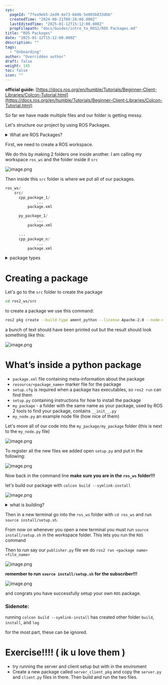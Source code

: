 ```yaml
---
sys:
  pageId: "7fea9eb5-2ed9-4e73-b6d6-5e093b833dbb"
  createdTime: "2024-08-21T00:28:00.000Z"
  lastEditedTime: "2025-01-12T15:12:00.000Z"
  propFilepath: "docs/Guides/intro_to_ROS2/ROS Packages.md"
title: "ROS Packages"
date: "2025-01-12T15:12:00.000Z"
description: ""
tags:
  - "Onboarding"
author: "Overridden author"
draft: false
weight: 145
toc: false
icon: ""
---
```


**official guide:** [https://docs.ros.org/en/humble/Tutorials/Beginner-Client-Libraries/Colcon-Tutorial.html](https://docs.ros.org/en/humble/Tutorials/Beginner-Client-Libraries/Colcon-Tutorial.html)

So far we have made multiple files and our folder is getting messy.

Let's structure our project by using ROS Packages.

<details>

<summary>What are ROS Packages?</summary>

ROS Packages are, as the name implies, packages of code that are highly sharable between ROS developers.

They consist of a folder, `package.xml` file, and source code

```python
      cpp_package_1/
		      ... imagine much code files here ..
          package.xml
```

</details>

First, we need to create a ROS workspace.

We do this by making 2 folders one inside another. I am calling my workspace `ros_ws` and the folder inside it `src`

![image.png](https://prod-files-secure.s3.us-west-2.amazonaws.com/d518164a-d88e-44d1-a4ee-3adb3bd8bce0/70706947-fd18-4537-a67b-e12946812d31/image.png?X-Amz-Algorithm=AWS4-HMAC-SHA256&X-Amz-Content-Sha256=UNSIGNED-PAYLOAD&X-Amz-Credential=ASIAZI2LB466RC3LQLIJ%2F20250624%2Fus-west-2%2Fs3%2Faws4_request&X-Amz-Date=20250624T110830Z&X-Amz-Expires=3600&X-Amz-Security-Token=IQoJb3JpZ2luX2VjEDMaCXVzLXdlc3QtMiJIMEYCIQDO8UIzC3C0DNRkFgjDMHaoqvra8Vb85D%2FU0XchZp6m6QIhAP7ez2l%2Biev%2FWxDO5ZkW4UY8Jua26KLrLHqcdoBDb43jKv8DCCsQABoMNjM3NDIzMTgzODA1IgwJJGsEqYnvcfKvc9kq3AO0NUBtvHqNu0%2F%2BPxx1GaBaMgwjPj3uMtffn%2BD9joVJkA8aQzHGr42AAT2x6Wt2GmJOxhSVgWkuPk0qkHoQwW2%2F34nwwxF%2FTeLZ3hdigR6PcTYm4AEvBqfQyU9EdW1Kh7%2FOS9Vi9mVjHqwxKop82Q5bGSYhOyywFWZWQb7EvLzJcNxhtfcR3TOGJ6m6fo5bjpsrFijpYZCb5oiY%2Bm1Ah8EXYAXV8vfMyZz3dlUAp44gmCGQHsWJodi6IvxQxtJSMRjp39s9p3mTzx7ect1d0bcpC8J3YVBBAVI8WLdDdymDtj2BKo4PZc7BTwpZs3OVzHVZg06oXKJq%2FN3oyB%2BykaWblJBiW31GZ55t1ivB%2BQ17t6gPnQelq5Sff7uF1%2F6w7KqRwtv6R%2FnN41JD4TuhCsJuJY28vgLmHT2Vcio5LqGUyz5R0IcwDhU%2FALVnElZ1b96KnsTP4d%2FJL%2FCw5UzeS6rRjCMbbLRkx8Ai8KLuxharCErFPipW3yWYyhdWwFDEmVm%2B0k9LxjWqff0qZ4Xz2fbZtNHkuvEXIIyL%2BkLYFK9Lu3n9gevRMxUWezet3suPZkRAcD0aq87yY%2FRokkAOosmgzHHqdZr8VJCLtii2%2FF0C3zF6yf2z3fBx28WhLzD3%2BOnCBjqkAb%2F%2Fn8ItVBTaM3JWlfHXGSOkLMADuVC87ZPJfH20SBQ3TJhKsFyOWT3swAQY1QTzJweTYAGdfzBAy0KfYolDRw0mFIqyYrQps9SWAh8Cpet%2FtQWYywTFikcgQ1BppPuYSN3F9Xu6ap7ifleUsnnzQzQA%2BhSMHL4IoxyQ7c0RKsGl1Gte7zdIAPrpmBnUN7ZSbjt6b2bOuKqQFO%2FqplC73E7Y1KLm&X-Amz-Signature=f6a9ef6646bef2ca25dee37372a0cacae3a51f959cfdb48c01cd85fb8a23aa13&X-Amz-SignedHeaders=host&x-amz-checksum-mode=ENABLED&x-id=GetObject)

Then inside this `src` folder is where we put all of our packages.

```python
ros_ws/
    src/
      cpp_package_1/
		      ...
          package.xml

      py_package_1/
		      ...
          package.xml

      ...
      cpp_package_n/
		      ...
          package.xml

```

<details>

<summary>package types</summary>

packages can be either `C++` or python.

the intern file structure is different for each but for this guide we will stick to creating python packages

</details>

# Creating a package

Let's go to the `src` folder to create the package

```bash
cd ros2_ws/src
```

to create a package we use this command:

```bash
ros2 pkg create --build-type ament_python --license Apache-2.0 --node-name my_node my_package
```

a bunch of text should have been printed out but the result should look something like this:

![image.png](https://prod-files-secure.s3.us-west-2.amazonaws.com/d518164a-d88e-44d1-a4ee-3adb3bd8bce0/e6cf1e3f-8512-4a3e-b131-079f800bf3e8/image.png?X-Amz-Algorithm=AWS4-HMAC-SHA256&X-Amz-Content-Sha256=UNSIGNED-PAYLOAD&X-Amz-Credential=ASIAZI2LB466RC3LQLIJ%2F20250624%2Fus-west-2%2Fs3%2Faws4_request&X-Amz-Date=20250624T110830Z&X-Amz-Expires=3600&X-Amz-Security-Token=IQoJb3JpZ2luX2VjEDMaCXVzLXdlc3QtMiJIMEYCIQDO8UIzC3C0DNRkFgjDMHaoqvra8Vb85D%2FU0XchZp6m6QIhAP7ez2l%2Biev%2FWxDO5ZkW4UY8Jua26KLrLHqcdoBDb43jKv8DCCsQABoMNjM3NDIzMTgzODA1IgwJJGsEqYnvcfKvc9kq3AO0NUBtvHqNu0%2F%2BPxx1GaBaMgwjPj3uMtffn%2BD9joVJkA8aQzHGr42AAT2x6Wt2GmJOxhSVgWkuPk0qkHoQwW2%2F34nwwxF%2FTeLZ3hdigR6PcTYm4AEvBqfQyU9EdW1Kh7%2FOS9Vi9mVjHqwxKop82Q5bGSYhOyywFWZWQb7EvLzJcNxhtfcR3TOGJ6m6fo5bjpsrFijpYZCb5oiY%2Bm1Ah8EXYAXV8vfMyZz3dlUAp44gmCGQHsWJodi6IvxQxtJSMRjp39s9p3mTzx7ect1d0bcpC8J3YVBBAVI8WLdDdymDtj2BKo4PZc7BTwpZs3OVzHVZg06oXKJq%2FN3oyB%2BykaWblJBiW31GZ55t1ivB%2BQ17t6gPnQelq5Sff7uF1%2F6w7KqRwtv6R%2FnN41JD4TuhCsJuJY28vgLmHT2Vcio5LqGUyz5R0IcwDhU%2FALVnElZ1b96KnsTP4d%2FJL%2FCw5UzeS6rRjCMbbLRkx8Ai8KLuxharCErFPipW3yWYyhdWwFDEmVm%2B0k9LxjWqff0qZ4Xz2fbZtNHkuvEXIIyL%2BkLYFK9Lu3n9gevRMxUWezet3suPZkRAcD0aq87yY%2FRokkAOosmgzHHqdZr8VJCLtii2%2FF0C3zF6yf2z3fBx28WhLzD3%2BOnCBjqkAb%2F%2Fn8ItVBTaM3JWlfHXGSOkLMADuVC87ZPJfH20SBQ3TJhKsFyOWT3swAQY1QTzJweTYAGdfzBAy0KfYolDRw0mFIqyYrQps9SWAh8Cpet%2FtQWYywTFikcgQ1BppPuYSN3F9Xu6ap7ifleUsnnzQzQA%2BhSMHL4IoxyQ7c0RKsGl1Gte7zdIAPrpmBnUN7ZSbjt6b2bOuKqQFO%2FqplC73E7Y1KLm&X-Amz-Signature=d6a9bd815f12a690b990ba455768b924291b12db26c3996f10a5dfab7682a2b5&X-Amz-SignedHeaders=host&x-amz-checksum-mode=ENABLED&x-id=GetObject)

# What’s inside a python package

- `package.xml` file containing meta-information about the package
- `resource/<package_name>` marker file for the package
- `setup.cfg` is required when a package has executables, so `ros2 run` can find them
- `setup.py` containing instructions for how to install the package
- `my_package` - a folder with the same name as your package, used by ROS 2 tools to find your package, contains `__init__.py`
- `my_node.py` an example node file (how nice of them)

Let's move all of our code into the `my_package/my_package` folder (this is next to the `my_node.py` file)

![image.png](https://prod-files-secure.s3.us-west-2.amazonaws.com/d518164a-d88e-44d1-a4ee-3adb3bd8bce0/9ce58f11-0da9-4d3e-b86d-506a9685d378/image.png?X-Amz-Algorithm=AWS4-HMAC-SHA256&X-Amz-Content-Sha256=UNSIGNED-PAYLOAD&X-Amz-Credential=ASIAZI2LB466RC3LQLIJ%2F20250624%2Fus-west-2%2Fs3%2Faws4_request&X-Amz-Date=20250624T110830Z&X-Amz-Expires=3600&X-Amz-Security-Token=IQoJb3JpZ2luX2VjEDMaCXVzLXdlc3QtMiJIMEYCIQDO8UIzC3C0DNRkFgjDMHaoqvra8Vb85D%2FU0XchZp6m6QIhAP7ez2l%2Biev%2FWxDO5ZkW4UY8Jua26KLrLHqcdoBDb43jKv8DCCsQABoMNjM3NDIzMTgzODA1IgwJJGsEqYnvcfKvc9kq3AO0NUBtvHqNu0%2F%2BPxx1GaBaMgwjPj3uMtffn%2BD9joVJkA8aQzHGr42AAT2x6Wt2GmJOxhSVgWkuPk0qkHoQwW2%2F34nwwxF%2FTeLZ3hdigR6PcTYm4AEvBqfQyU9EdW1Kh7%2FOS9Vi9mVjHqwxKop82Q5bGSYhOyywFWZWQb7EvLzJcNxhtfcR3TOGJ6m6fo5bjpsrFijpYZCb5oiY%2Bm1Ah8EXYAXV8vfMyZz3dlUAp44gmCGQHsWJodi6IvxQxtJSMRjp39s9p3mTzx7ect1d0bcpC8J3YVBBAVI8WLdDdymDtj2BKo4PZc7BTwpZs3OVzHVZg06oXKJq%2FN3oyB%2BykaWblJBiW31GZ55t1ivB%2BQ17t6gPnQelq5Sff7uF1%2F6w7KqRwtv6R%2FnN41JD4TuhCsJuJY28vgLmHT2Vcio5LqGUyz5R0IcwDhU%2FALVnElZ1b96KnsTP4d%2FJL%2FCw5UzeS6rRjCMbbLRkx8Ai8KLuxharCErFPipW3yWYyhdWwFDEmVm%2B0k9LxjWqff0qZ4Xz2fbZtNHkuvEXIIyL%2BkLYFK9Lu3n9gevRMxUWezet3suPZkRAcD0aq87yY%2FRokkAOosmgzHHqdZr8VJCLtii2%2FF0C3zF6yf2z3fBx28WhLzD3%2BOnCBjqkAb%2F%2Fn8ItVBTaM3JWlfHXGSOkLMADuVC87ZPJfH20SBQ3TJhKsFyOWT3swAQY1QTzJweTYAGdfzBAy0KfYolDRw0mFIqyYrQps9SWAh8Cpet%2FtQWYywTFikcgQ1BppPuYSN3F9Xu6ap7ifleUsnnzQzQA%2BhSMHL4IoxyQ7c0RKsGl1Gte7zdIAPrpmBnUN7ZSbjt6b2bOuKqQFO%2FqplC73E7Y1KLm&X-Amz-Signature=75a385e5bd402ebb8b6acd4a71b8bc0ba82c9a711c025a1a184d7ba338674f06&X-Amz-SignedHeaders=host&x-amz-checksum-mode=ENABLED&x-id=GetObject)

To register all the new files we added open `setup.py` and put in the following:

![image.png](https://prod-files-secure.s3.us-west-2.amazonaws.com/d518164a-d88e-44d1-a4ee-3adb3bd8bce0/1cd7c262-4cae-4496-9d75-c178537d24a2/image.png?X-Amz-Algorithm=AWS4-HMAC-SHA256&X-Amz-Content-Sha256=UNSIGNED-PAYLOAD&X-Amz-Credential=ASIAZI2LB466RC3LQLIJ%2F20250624%2Fus-west-2%2Fs3%2Faws4_request&X-Amz-Date=20250624T110830Z&X-Amz-Expires=3600&X-Amz-Security-Token=IQoJb3JpZ2luX2VjEDMaCXVzLXdlc3QtMiJIMEYCIQDO8UIzC3C0DNRkFgjDMHaoqvra8Vb85D%2FU0XchZp6m6QIhAP7ez2l%2Biev%2FWxDO5ZkW4UY8Jua26KLrLHqcdoBDb43jKv8DCCsQABoMNjM3NDIzMTgzODA1IgwJJGsEqYnvcfKvc9kq3AO0NUBtvHqNu0%2F%2BPxx1GaBaMgwjPj3uMtffn%2BD9joVJkA8aQzHGr42AAT2x6Wt2GmJOxhSVgWkuPk0qkHoQwW2%2F34nwwxF%2FTeLZ3hdigR6PcTYm4AEvBqfQyU9EdW1Kh7%2FOS9Vi9mVjHqwxKop82Q5bGSYhOyywFWZWQb7EvLzJcNxhtfcR3TOGJ6m6fo5bjpsrFijpYZCb5oiY%2Bm1Ah8EXYAXV8vfMyZz3dlUAp44gmCGQHsWJodi6IvxQxtJSMRjp39s9p3mTzx7ect1d0bcpC8J3YVBBAVI8WLdDdymDtj2BKo4PZc7BTwpZs3OVzHVZg06oXKJq%2FN3oyB%2BykaWblJBiW31GZ55t1ivB%2BQ17t6gPnQelq5Sff7uF1%2F6w7KqRwtv6R%2FnN41JD4TuhCsJuJY28vgLmHT2Vcio5LqGUyz5R0IcwDhU%2FALVnElZ1b96KnsTP4d%2FJL%2FCw5UzeS6rRjCMbbLRkx8Ai8KLuxharCErFPipW3yWYyhdWwFDEmVm%2B0k9LxjWqff0qZ4Xz2fbZtNHkuvEXIIyL%2BkLYFK9Lu3n9gevRMxUWezet3suPZkRAcD0aq87yY%2FRokkAOosmgzHHqdZr8VJCLtii2%2FF0C3zF6yf2z3fBx28WhLzD3%2BOnCBjqkAb%2F%2Fn8ItVBTaM3JWlfHXGSOkLMADuVC87ZPJfH20SBQ3TJhKsFyOWT3swAQY1QTzJweTYAGdfzBAy0KfYolDRw0mFIqyYrQps9SWAh8Cpet%2FtQWYywTFikcgQ1BppPuYSN3F9Xu6ap7ifleUsnnzQzQA%2BhSMHL4IoxyQ7c0RKsGl1Gte7zdIAPrpmBnUN7ZSbjt6b2bOuKqQFO%2FqplC73E7Y1KLm&X-Amz-Signature=bdba37b1f41b0061a77224a4735579a8420c21a1040d02e24a899b82d10c5934&X-Amz-SignedHeaders=host&x-amz-checksum-mode=ENABLED&x-id=GetObject)

Now back in the command line **make sure you are in the** **`ros_ws`** **folder!!!**

let's build our package with `colcon build --symlink-install`

![image.png](https://prod-files-secure.s3.us-west-2.amazonaws.com/d518164a-d88e-44d1-a4ee-3adb3bd8bce0/2f2a0d27-b173-48fd-b189-5f5c0ce65619/image.png?X-Amz-Algorithm=AWS4-HMAC-SHA256&X-Amz-Content-Sha256=UNSIGNED-PAYLOAD&X-Amz-Credential=ASIAZI2LB466RC3LQLIJ%2F20250624%2Fus-west-2%2Fs3%2Faws4_request&X-Amz-Date=20250624T110830Z&X-Amz-Expires=3600&X-Amz-Security-Token=IQoJb3JpZ2luX2VjEDMaCXVzLXdlc3QtMiJIMEYCIQDO8UIzC3C0DNRkFgjDMHaoqvra8Vb85D%2FU0XchZp6m6QIhAP7ez2l%2Biev%2FWxDO5ZkW4UY8Jua26KLrLHqcdoBDb43jKv8DCCsQABoMNjM3NDIzMTgzODA1IgwJJGsEqYnvcfKvc9kq3AO0NUBtvHqNu0%2F%2BPxx1GaBaMgwjPj3uMtffn%2BD9joVJkA8aQzHGr42AAT2x6Wt2GmJOxhSVgWkuPk0qkHoQwW2%2F34nwwxF%2FTeLZ3hdigR6PcTYm4AEvBqfQyU9EdW1Kh7%2FOS9Vi9mVjHqwxKop82Q5bGSYhOyywFWZWQb7EvLzJcNxhtfcR3TOGJ6m6fo5bjpsrFijpYZCb5oiY%2Bm1Ah8EXYAXV8vfMyZz3dlUAp44gmCGQHsWJodi6IvxQxtJSMRjp39s9p3mTzx7ect1d0bcpC8J3YVBBAVI8WLdDdymDtj2BKo4PZc7BTwpZs3OVzHVZg06oXKJq%2FN3oyB%2BykaWblJBiW31GZ55t1ivB%2BQ17t6gPnQelq5Sff7uF1%2F6w7KqRwtv6R%2FnN41JD4TuhCsJuJY28vgLmHT2Vcio5LqGUyz5R0IcwDhU%2FALVnElZ1b96KnsTP4d%2FJL%2FCw5UzeS6rRjCMbbLRkx8Ai8KLuxharCErFPipW3yWYyhdWwFDEmVm%2B0k9LxjWqff0qZ4Xz2fbZtNHkuvEXIIyL%2BkLYFK9Lu3n9gevRMxUWezet3suPZkRAcD0aq87yY%2FRokkAOosmgzHHqdZr8VJCLtii2%2FF0C3zF6yf2z3fBx28WhLzD3%2BOnCBjqkAb%2F%2Fn8ItVBTaM3JWlfHXGSOkLMADuVC87ZPJfH20SBQ3TJhKsFyOWT3swAQY1QTzJweTYAGdfzBAy0KfYolDRw0mFIqyYrQps9SWAh8Cpet%2FtQWYywTFikcgQ1BppPuYSN3F9Xu6ap7ifleUsnnzQzQA%2BhSMHL4IoxyQ7c0RKsGl1Gte7zdIAPrpmBnUN7ZSbjt6b2bOuKqQFO%2FqplC73E7Y1KLm&X-Amz-Signature=79b4165388e0565d1f41c8a7d20db8bf06f0b401582b2bd05a9f03bfdc92fffe&X-Amz-SignedHeaders=host&x-amz-checksum-mode=ENABLED&x-id=GetObject)

<details>

<summary>what is building?</summary>

if you are a CS major at Rose-Hulman you will learn the answer to this in CSSE132

but TLDR; is it combines all the code files into one program that can be run easily 

</details>

Then in a new terminal go into the `ros_ws` folder with `cd ros_ws` and run `source install/setup.sh`. 

From now on whenever you open a new terminal you must run `source install/setup.sh` in the workspace folder. This lets you run the `ROS` command

Then to run say our `publisher.py` file we do `ros2 run <package name> <file_name>`

![image.png](https://prod-files-secure.s3.us-west-2.amazonaws.com/d518164a-d88e-44d1-a4ee-3adb3bd8bce0/4f4b1219-3a44-4632-aa0a-ce3471699f59/image.png?X-Amz-Algorithm=AWS4-HMAC-SHA256&X-Amz-Content-Sha256=UNSIGNED-PAYLOAD&X-Amz-Credential=ASIAZI2LB466RC3LQLIJ%2F20250624%2Fus-west-2%2Fs3%2Faws4_request&X-Amz-Date=20250624T110830Z&X-Amz-Expires=3600&X-Amz-Security-Token=IQoJb3JpZ2luX2VjEDMaCXVzLXdlc3QtMiJIMEYCIQDO8UIzC3C0DNRkFgjDMHaoqvra8Vb85D%2FU0XchZp6m6QIhAP7ez2l%2Biev%2FWxDO5ZkW4UY8Jua26KLrLHqcdoBDb43jKv8DCCsQABoMNjM3NDIzMTgzODA1IgwJJGsEqYnvcfKvc9kq3AO0NUBtvHqNu0%2F%2BPxx1GaBaMgwjPj3uMtffn%2BD9joVJkA8aQzHGr42AAT2x6Wt2GmJOxhSVgWkuPk0qkHoQwW2%2F34nwwxF%2FTeLZ3hdigR6PcTYm4AEvBqfQyU9EdW1Kh7%2FOS9Vi9mVjHqwxKop82Q5bGSYhOyywFWZWQb7EvLzJcNxhtfcR3TOGJ6m6fo5bjpsrFijpYZCb5oiY%2Bm1Ah8EXYAXV8vfMyZz3dlUAp44gmCGQHsWJodi6IvxQxtJSMRjp39s9p3mTzx7ect1d0bcpC8J3YVBBAVI8WLdDdymDtj2BKo4PZc7BTwpZs3OVzHVZg06oXKJq%2FN3oyB%2BykaWblJBiW31GZ55t1ivB%2BQ17t6gPnQelq5Sff7uF1%2F6w7KqRwtv6R%2FnN41JD4TuhCsJuJY28vgLmHT2Vcio5LqGUyz5R0IcwDhU%2FALVnElZ1b96KnsTP4d%2FJL%2FCw5UzeS6rRjCMbbLRkx8Ai8KLuxharCErFPipW3yWYyhdWwFDEmVm%2B0k9LxjWqff0qZ4Xz2fbZtNHkuvEXIIyL%2BkLYFK9Lu3n9gevRMxUWezet3suPZkRAcD0aq87yY%2FRokkAOosmgzHHqdZr8VJCLtii2%2FF0C3zF6yf2z3fBx28WhLzD3%2BOnCBjqkAb%2F%2Fn8ItVBTaM3JWlfHXGSOkLMADuVC87ZPJfH20SBQ3TJhKsFyOWT3swAQY1QTzJweTYAGdfzBAy0KfYolDRw0mFIqyYrQps9SWAh8Cpet%2FtQWYywTFikcgQ1BppPuYSN3F9Xu6ap7ifleUsnnzQzQA%2BhSMHL4IoxyQ7c0RKsGl1Gte7zdIAPrpmBnUN7ZSbjt6b2bOuKqQFO%2FqplC73E7Y1KLm&X-Amz-Signature=b2aa19576eecbff3122c4f9d835e6f0f8898ad08ba12e13f0cf3c43e51ec7039&X-Amz-SignedHeaders=host&x-amz-checksum-mode=ENABLED&x-id=GetObject)

**remember to run** **`source install/setup.sh`** **for the subscriber!!!**

![image.png](https://prod-files-secure.s3.us-west-2.amazonaws.com/d518164a-d88e-44d1-a4ee-3adb3bd8bce0/02121119-dad4-49ec-8356-c956108b4243/image.png?X-Amz-Algorithm=AWS4-HMAC-SHA256&X-Amz-Content-Sha256=UNSIGNED-PAYLOAD&X-Amz-Credential=ASIAZI2LB466RC3LQLIJ%2F20250624%2Fus-west-2%2Fs3%2Faws4_request&X-Amz-Date=20250624T110830Z&X-Amz-Expires=3600&X-Amz-Security-Token=IQoJb3JpZ2luX2VjEDMaCXVzLXdlc3QtMiJIMEYCIQDO8UIzC3C0DNRkFgjDMHaoqvra8Vb85D%2FU0XchZp6m6QIhAP7ez2l%2Biev%2FWxDO5ZkW4UY8Jua26KLrLHqcdoBDb43jKv8DCCsQABoMNjM3NDIzMTgzODA1IgwJJGsEqYnvcfKvc9kq3AO0NUBtvHqNu0%2F%2BPxx1GaBaMgwjPj3uMtffn%2BD9joVJkA8aQzHGr42AAT2x6Wt2GmJOxhSVgWkuPk0qkHoQwW2%2F34nwwxF%2FTeLZ3hdigR6PcTYm4AEvBqfQyU9EdW1Kh7%2FOS9Vi9mVjHqwxKop82Q5bGSYhOyywFWZWQb7EvLzJcNxhtfcR3TOGJ6m6fo5bjpsrFijpYZCb5oiY%2Bm1Ah8EXYAXV8vfMyZz3dlUAp44gmCGQHsWJodi6IvxQxtJSMRjp39s9p3mTzx7ect1d0bcpC8J3YVBBAVI8WLdDdymDtj2BKo4PZc7BTwpZs3OVzHVZg06oXKJq%2FN3oyB%2BykaWblJBiW31GZ55t1ivB%2BQ17t6gPnQelq5Sff7uF1%2F6w7KqRwtv6R%2FnN41JD4TuhCsJuJY28vgLmHT2Vcio5LqGUyz5R0IcwDhU%2FALVnElZ1b96KnsTP4d%2FJL%2FCw5UzeS6rRjCMbbLRkx8Ai8KLuxharCErFPipW3yWYyhdWwFDEmVm%2B0k9LxjWqff0qZ4Xz2fbZtNHkuvEXIIyL%2BkLYFK9Lu3n9gevRMxUWezet3suPZkRAcD0aq87yY%2FRokkAOosmgzHHqdZr8VJCLtii2%2FF0C3zF6yf2z3fBx28WhLzD3%2BOnCBjqkAb%2F%2Fn8ItVBTaM3JWlfHXGSOkLMADuVC87ZPJfH20SBQ3TJhKsFyOWT3swAQY1QTzJweTYAGdfzBAy0KfYolDRw0mFIqyYrQps9SWAh8Cpet%2FtQWYywTFikcgQ1BppPuYSN3F9Xu6ap7ifleUsnnzQzQA%2BhSMHL4IoxyQ7c0RKsGl1Gte7zdIAPrpmBnUN7ZSbjt6b2bOuKqQFO%2FqplC73E7Y1KLm&X-Amz-Signature=583774dc743b44b44b1ad1287241a446f95afa399977c858bc26744e9f5ed8c1&X-Amz-SignedHeaders=host&x-amz-checksum-mode=ENABLED&x-id=GetObject)

and congrats you have successfully setup your own `ROS` package.

### Sidenote:

running `colcon build --symlink-install` has created other folder `build`, `install`, and `log`

for the most part, these can be ignored.

# Exercise!!!! ( ik u love them )

- try running the server and client setup but with in the enviroment
- Create a new package called `server_client_pkg` and copy the `server.py` and `client.py` files in there. Then build and run the two files.
